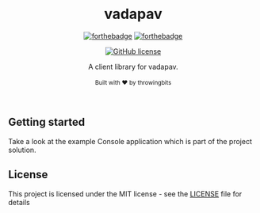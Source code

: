 ﻿﻿﻿﻿<h1 align="center">vadapav</h1><div align="center">

[![forthebadge](https://forthebadge.com/images/badges/fuck-it-ship-it.svg)](https://forthebadge.com)
[![forthebadge](https://forthebadge.com/images/badges/made-with-c-sharp.svg)](https://forthebadge.com)

[![GitHub license](https://img.shields.io/github/license/throwingbits/Vadapav.svg?longCache=true&style=flat-square)](https://github.com/throwingbits/Vadapav/blob/master/LICENSE.txt)

A client library for vadapav.
<br>
<br>
<sub>Built with ❤︎ by throwingbits</sub>
</div><br>

## Getting started
Take a look at the example Console application which is part of the project solution.

## License

This project is licensed under the MIT license - see the [LICENSE](LICENSE.txt) file for details
